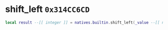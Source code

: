 # shift_left `0x314CC6CD`

```lua
local result --[[ integer ]] = natives.builtin.shift_left(_value --[[ number ]], _bitshift --[[ number ]])
```